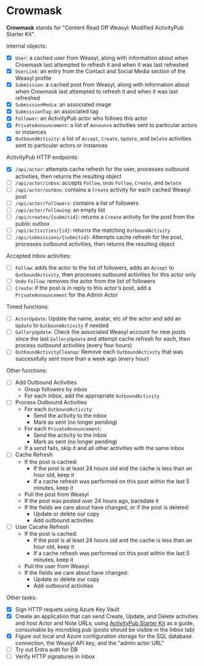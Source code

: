 # Crowmask

**Crowmask** stands for "Content Read Off Weasyl: Modified ActivityPub Starter Kit".

Internal objects:

- [x] `User`: a cached user from Weasyl, along with information about when Crowmask last attempted to refresh it and when it was last refreshed
- [x] `UserLink`: an entry from the Contact and Social Media section of the Weasyl profile
- [x] `Submission`: a cached post from Weasyl, along with information about when Crowmask last attempted to refresh it and when it was last refreshed
- [x] `SubmissionMedia`: an associated image
- [x] `SubmissionTag`: an associated tag
- [x] `Follower`: an ActivityPub actor who follows this actor
- [x] `PrivateAnnouncement`: a list of `Announce` activities sent to particular actors or instances
- [x] `OutboundActivity`: a list of `Accept`, `Create`, `Update`, and `Delete` activities sent to particular actors or instances

ActivityPub HTTP endpoints:

- [x] `/api/actor`: attempts cache refresh for the user, processes outbound activities, then returns the resulting object
- [ ] `/api/actor/inbox`: accepts `Follow`, `Undo` `Follow`, `Create`, and `Delete`
- [ ] `/api/actor/outbox`: contains a `Create` activity for each cached Weasyl post
- [ ] `/api/actor/followers`: contains a list of followers
- [ ] `/api/actor/following`: an empty list
- [ ] `/api/creates/{submitid}`: returns a `Create` activity for the post from the public outbox
- [ ] `/api/activities/{id}`: returns the matching `OutboundActivity`
- [ ] `/api/submissions/{submitid}`: Attempts cache refresh for the post, processes outbound activities, then returns the resulting object

Accepted inbox activities:

- [ ] `Follow`: adds the actor to the list of followers, adds an `Accept` to `OutboundActivity`, then processes outbound activities for this actor only
- [ ] `Undo` `Follow`: removes the actor from the list of followers
- [ ] `Create`: if the post is in reply to this actor's post, add a `PrivateAnnouncement` for the Admin Actor

Timed functions:

- [ ] `ActorUpdate`: Update the name, avatar, etc of the actor and add an `Update` to `OutboundActivity` if needed
- [ ] `GalleryUpdate`: Check the associated Weasyl account for new posts since the last `GalleryUpdate` and attempt cache refresh for each, then process outbound activities (every four hours)
- [ ] `OutboundActivityCleanup`: Remove each `OutboundActivity` that was successfully sent more than a week ago (every hour)

Other functions:

- [ ] Add Outbound Activities
    * Group followers by inbox
    * For each inbox, add the appropriate `OutboundActivity`
- [ ] Process Outbound Activities
    * For each `OutboundActivity`:
        * Send the activity to the inbox
        * Mark as sent (no longer pending)
    * For each `PrivateAnnouncement`:
        * Send the activity to the inbox
        * Mark as sent (no longer pending)
    * If a send fails, skip it and all other activities with the same inbox
- [ ] Cache Refresh
    * If the post is cached:
        * If the post is at least 24 hours old and the cache is less than an hour old, keep it
        * If a cache refresh was performed on this post within the last 5 minutes, keep it
    * Pull the post from Weasyl
    * If the post was posted over 24 hours ago, backdate it
    * If the fields we care about have changed, or if the post is deleted:
        * Update or delete our copy
        * Add outbound activities
- [ ] User Cacahe Refresh
    * If the post is cached:
        * If the post is at least 24 hours old and the cache is less than an hour old, keep it
        * If a cache refresh was performed on this post within the last 5 minutes, keep it
    * Pull the user from Weasyl
    * If the fields we care about have changed:
        * Update or delete our copy
        * Add outbound activities

Other tasks:

- [x] Sign HTTP requets using Azure Key Vault
- [x] Create an application that can send Create, Update, and Delete activities and host Actor and Note URLs,
      using [ActivityPub Starter Kit](https://github.com/jakelazaroff/activitypub-starter-kit) as a guide,
      consumable by microblog.pub (posts should be visible in the Inbox tab)
- [x] Figure out local and Azure configuration storage for the SQL database connection, the Weasyl API key, and the "admin actor URL"
- [ ] Try out Entra auth for DB
- [ ] Verify HTTP signatures in inbox
